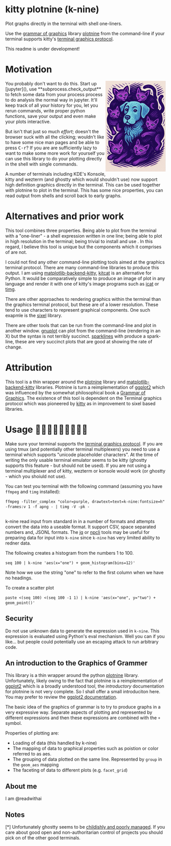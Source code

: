 # kitty plotnine (k-nine)
Plot graphs directly in the terminal with shell one-liners.

Use the [grammar of graphics](https://vita.had.co.nz/papers/layered-grammar.pdf) library [plotnine](https://plotnine.org/) from the command-line if your terminal supports kitty's [terminal graphics protocol](https://sw.kovidgoyal.net/kitty/graphics-protocol/).

This readme is under development!

# Motivation
<img alt="Logo" src="./logo-small.png" align="right"/>
You probably don't want to do this. Start up [jupyter](), use **subprocess.check_output** to fetch some data from your process process to do analysis the normal way in jupyter. It'll keep track of all your history for you, let you rerun commands, write proper python functions, save your output and even make your plots interactive.

But isn't that just so much *effort*; doesn't the browser suck with all the clicking; wouldn't like to have some nice man pages and be able to press <kbd>C-r</kbd>? If you are are sufficiently lazy to want to make some more work for yourself you can use this library to do your plotting directly in the shell with single commands.

A number of terminals including KDE's Konsole, kitty and wezterm (and ghostty which would shouldn't use) now support high definition graphics directly in the terminal. This can be used together with plotnine to plot in the terminal. This has some nice properties, you can read output from shells and scroll back to early graphs.


# Alternatives and prior work
This tool combines three properties. Being able to plot from the terminal with a "one-liner" - a shell expression written in one line; being able to plot in high resolution in the terminal; being trivial to install and use . In this regard, I believe this tool is unique but the components which it comprises of are not.

I could not find any other command-line plotting tools aimed at the graphics terminal protocol. There are many command-line libraries to produce this output. I am using
[matplotlib-backend-kitty](https://github.com/jktr/matplotlib-backend-kitty), [kitcat](https://github.com/mil-ad/kitcat) is an alternative for Python. It would be comparatively simple to produce an image of plot in any language and render it with one of kitty's image programs such as [icat](https://sw.kovidgoyal.net/kitty/kittens/icat/) or [timg](https://github.com/hzeller/timg).

There are other approaches to rendering graphics within the terminal than the graphics terminal protocol, but these are of a lower resolution. These tend to use characters to represent graphical components. One such exapmle is the [sixel](https://github.com/saitoha/libsixel) library.

There are other tools that can be run from the command-line and plot in another window. [gnuplot](https://jasonmurray.org/posts/2020/basicgnuplot/) can plot from the command-line (rendering in an X) but the syntax is not terribly succinct. [sparklines](https://github.com/deeplook/sparklines) with produce a spark-line, these are very succinct plots that are good at showing the rate of change.

# Attribution
This tool is a thin wrapper around the [plotnine](https://plotnine.org/) library and [matplotlib-backend-kitty](https://github.com/jktr/matplotlib-backend-kitty) libraries. Plotnine is turn a reimplementation of [ggplot2](https://github.com/tidyverse/ggplot2) which was influenced by the somewhat philosophical book a [Grammar of Graphics](https://link.springer.com/book/10.1007/0-387-28695-0). The existence of this tool is dependent on the Terminal graphics protocol which was pioneered by [kitty](https://github.com/kovidgoyal/kitty) as in improvement to sixel based libraries.

# Usage 🐶😺😸😹😻😼😽😾🐱
Make sure your terminal supports the [terminal graphics protocol](https://sw.kovidgoyal.net/kitty/graphics-protocol/). If you are using tmux (and potentially other terminal multiplexers) you need to use a terminal which supports "unicode placeholder characters". At the time of writing the only usable terminal emulator seems to be kitty (ghostty supports this feature - but should not be used). If you are not using a terminal multiplexer and of kitty, wezterm or konsole would work (or ghostty - which you shoiuld not use).

You can test you terminal with the following command (assuming you have `ffmpeg` and `timg` installed):

```
ffmpeg -filter_complex "color=purple, drawtext=text=k-nine:fontsize=h" -frames:v 1 -f apng - | timg -V -pk -


```

k-nine read input from standard in in a number of formats and attempts convert the data into a useable format. It support CSV, space separated numbers and, JSONL formats. The [jq](https://jqlang.org/) or [npcli](https://pypi.org/project/npcli/) tools may be useful for preparing data for input into `k-nine` since `k-nine` has very limited ability to redner data.


The following creates a histogram from the numbers 1 to 100.
```
seq 100 | k-nine 'aes(x="one") + geom_histogram(bins=12)'
```
Note how we use the string "one" to refer to the first column when we have no headings.

To create a scatter plot
```
paste <(seq 100) <(seq 100 -1 1) | k-nine 'aes(x="one", y="two") + geom_point()'
```


## Security
Do not use unknown data to generate the expression used in `k-nine`. This expression is evaluated using Python's eval mechanism. Well you can if you like... but people could potentially use an escaping attack to run arbitrary code.


## An introduction to the Graphics of Grammer
This library is a thin wrapper around the python [plotnine](https://plotnine.org/) library. Unfortunately, likely owing to the fact that plotnine is a reimplementation of [ggplot2](https://ggplot2.tidyverse.org/) which is a broadly understood tool, the *introductory* documentation for plotnine is not very complete. So I shall offer a small introduciton here. You may prefer to review the [ggplot2 documentation](https://ggplot2.tidyverse.org/).

The basic idea of the graphics of grammar is to try to produce graphs in a very expressive way. Separate aspects of plotting and represented by different expressions and then these expressions are combined with the `+` symbol.

Properties of plotting are:

* Loading of data (this handled by k-nine)
* The mapping of data to graphical properties such as poistion or color referred to as aes.
* The grouping of data plotted on the same line. Represented by `group` in the `geom_aes` mapping
* The faceting of data to different plots (e.g. `facet_grid`)


## About me
I am @readwithai



## Notes
[*] Unfortunately ghostty seems to be [childishly and poorly managed](https://x.com/readwithai/status/1910398678306865269). If you care about good open and non-authoritarian control of projects you should pick on of the other good terminals.
